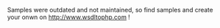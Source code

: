 Samples were outdated and not maintained, so find samples and create your onwn on http://www.wsdltophp.com !